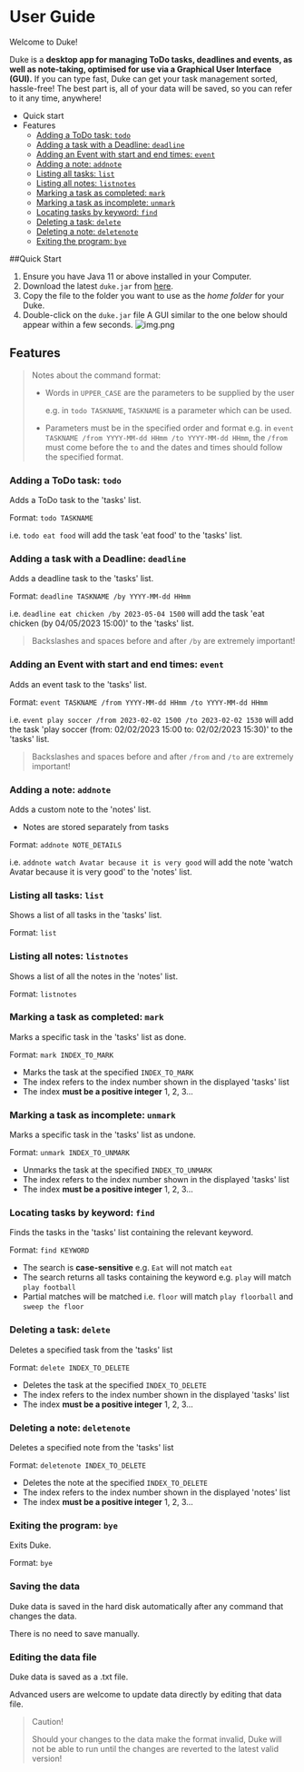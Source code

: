 # User Guide

Welcome to Duke! 

Duke is a **desktop app for managing ToDo tasks, deadlines and events, as well as 
note-taking, optimised for use via a Graphical User Interface (GUI).** If you can type fast, Duke can get
your task management sorted, hassle-free!
The best part is, all of your data will be saved, so you can refer to it any time, anywhere!

- Quick start
- Features
  - [Adding a ToDo task: `todo`](#adding-a-todo-task-todo)
  - [Adding a task with a Deadline: `deadline`](#adding-a-task-with-a-deadline-deadline)
  - [Adding an Event with start and end times: `event`](#adding-an-event-with-start-and-end-times-event)
  - [Adding a note: `addnote`](#adding-a-note-addnote)
  - [Listing all tasks: `list`](#listing-all-tasks-list)
  - [Listing all notes: `listnotes`](#listing-all-notes-listnotes)
  - [Marking a task as completed: `mark`](#marking-a-task-as-completed-mark)
  - [Marking a task as incomplete: `unmark`](#marking-a-task-as-incomplete-unmark)
  - [Locating tasks by keyword: `find`](#locating-tasks-by-keyword-find)
  - [Deleting a task: `delete`](#deleting-a-task-delete)
  - [Deleting a note: `deletenote`](#deleting-a-note-deletenote)
  - [Exiting the program: `bye`](#exiting-the-program-bye)

##Quick Start
1. Ensure you have Java 11 or above installed in your Computer.
2. Download the latest `duke.jar` from [here](https://github.com/ZHTang29/ip).
3. Copy the file to the folder you want to use as the _home folder_ for your Duke.
4. Double-click on the `duke.jar` file
   A GUI similar to the one below should appear within a few seconds. 
   ![img.png](img.png)



## Features 
> Notes about the command format:
> 
>  - Words in `UPPER_CASE` are the parameters to be supplied by the user
> 
>     e.g. in `todo TASKNAME`, `TASKNAME` is a parameter which can be used.
> 
> 
>  - Parameters must be in the specified order and format
>     e.g. in `event TASKNAME /from YYYY-MM-dd HHmm /to YYYY-MM-dd HHmm`, the `/from` must come
>      before the `to` and the dates and times should follow the specified format.
>
> 

### Adding a ToDo task: `todo`

Adds a ToDo task to the 'tasks' list.

Format: `todo TASKNAME`

i.e. `todo eat food` will add the task 'eat food' to the 'tasks' list.


### Adding a task with a Deadline: `deadline`

Adds a deadline task to the 'tasks' list.

Format: `deadline TASKNAME /by YYYY-MM-dd HHmm`

i.e. `deadline eat chicken /by 2023-05-04 1500` 
will add the task 'eat chicken (by 04/05/2023 15:00)' to the 'tasks' list.

> Backslashes and spaces before and after `/by` are extremely important!
> 
### Adding an Event with start and end times: `event`

Adds an event task to the 'tasks' list.

Format: `event TASKNAME /from YYYY-MM-dd HHmm /to YYYY-MM-dd HHmm`

i.e. `event play soccer /from 2023-02-02 1500 /to 2023-02-02 1530`
will add the task 'play soccer (from: 02/02/2023 15:00 to: 02/02/2023 15:30)' to the 'tasks' list.

> Backslashes and spaces before and after `/from` and `/to` are extremely important!


### Adding a note: `addnote`

Adds a custom note to the 'notes' list.
- Notes are stored separately from tasks

Format: `addnote NOTE_DETAILS`

i.e. `addnote watch Avatar because it is very good`
will add the note 'watch Avatar because it is very good' to the 'notes' list.


### Listing all tasks: `list`

Shows a list of all tasks in the 'tasks' list.

Format: `list`


### Listing all notes: `listnotes`

Shows a list of all the notes in the 'notes' list.

Format: `listnotes`


### Marking a task as completed: `mark`

Marks a specific task in the 'tasks' list as done.

Format: `mark INDEX_TO_MARK`
- Marks the task at the specified `INDEX_TO_MARK`
- The index refers to the index number shown in the displayed 'tasks' list
- The index **must be a positive integer** 1, 2, 3...


### Marking a task as incomplete: `unmark`

Marks a specific task in the 'tasks' list as undone.

Format: `unmark INDEX_TO_UNMARK`
- Unmarks the task at the specified `INDEX_TO_UNMARK`
- The index refers to the index number shown in the displayed 'tasks' list
- The index **must be a positive integer** 1, 2, 3...


### Locating tasks by keyword: `find`

Finds the tasks in the 'tasks' list containing the relevant keyword.

Format: `find KEYWORD`
- The search is **case-sensitive** e.g. `Eat` will not match `eat`
- The search returns all tasks containing the keyword e.g. `play` will match 
`play football`
- Partial matches will be matched i.e. `floor` will match `play floorball` and 
`sweep the floor`


### Deleting a task: `delete`

Deletes a specified task from the 'tasks' list

Format: `delete INDEX_TO_DELETE`
- Deletes the task at the specified `INDEX_TO_DELETE`
- The index refers to the index number shown in the displayed 'tasks' list
- The index **must be a positive integer** 1, 2, 3...


### Deleting a note: `deletenote`

Deletes a specified note from the 'tasks' list

Format: `deletenote INDEX_TO_DELETE`
- Deletes the note at the specified `INDEX_TO_DELETE`
- The index refers to the index number shown in the displayed 'notes' list
- The index **must be a positive integer** 1, 2, 3...


### Exiting the program: `bye`

Exits Duke.

Format: `bye`


### Saving the data

Duke data is saved in the hard disk automatically after any command that changes the data.

There is no need to save manually.


### Editing the data file

Duke data is saved as a .txt file.

Advanced users are welcome to update data directly by editing that data file.

> Caution!
> 
> Should your changes to the data make the format invalid, Duke will not be able to run until the 
> changes are reverted to the latest valid version!



